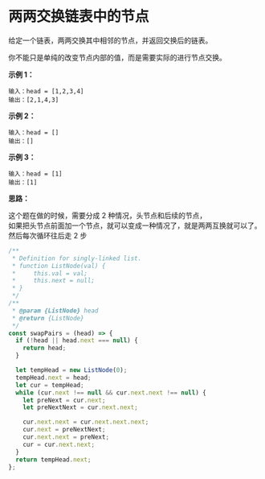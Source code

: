 # 两两交换链表中的节点

给定一个链表，两两交换其中相邻的节点，并返回交换后的链表。

你不能只是单纯的改变节点内部的值，而是需要实际的进行节点交换。

**示例 1：**

```
输入：head = [1,2,3,4]
输出：[2,1,4,3]
```

**示例 2：**

```
输入：head = []
输出：[]
```

**示例 3：**

```
输入：head = [1]
输出：[1]
```

**思路：**

这个题在做的时候，需要分成 2 种情况，头节点和后续的节点，  
如果把头节点前面加一个节点，就可以变成一种情况了，就是两两互换就可以了。  
然后每次循环往后走 2 步

```js
/**
 * Definition for singly-linked list.
 * function ListNode(val) {
 *     this.val = val;
 *     this.next = null;
 * }
 */
/**
 * @param {ListNode} head
 * @return {ListNode}
 */
const swapPairs = (head) => {
  if (!head || head.next === null) {
    return head;
  }

  let tempHead = new ListNode(0);
  tempHead.next = head;
  let cur = tempHead;
  while (cur.next !== null && cur.next.next !== null) {
    let preNext = cur.next;
    let preNextNext = cur.next.next;

    cur.next.next = cur.next.next.next;
    cur.next = preNextNext;
    cur.next.next = preNext;
    cur = cur.next.next;
  }
  return tempHead.next;
};
```

